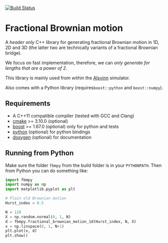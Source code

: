 [![Build Status](https://travis-ci.org/kjetil-lye/fractional_brownian_motion.svg?branch=master)](https://travis-ci.org/kjetil-lye/fractional_brownian_motion)
# Fractional Brownian motion

A *header only* C++ library for generating fractional Brownian motion in 1D, 2D and 3D (the latter two are technically variants of a fractional Brownian bridge).

We focus on fast implementation, therefore, we can *only generate for lengths that are a power of 2*.

This library is mainly used from within the [Alsvinn](https://alsvinn.github.io/alsvinn) simulator. 

Also comes with a Python library (requires```boost::python``` and ```boost::numpy```).

## Requirements

  * A C++11 compatible compiler (tested with GCC and Clang)
  * [cmake](https://cmake.org) >= 3.10.0 (optional)
  * [boost](https://www.boost.org) >= 1.67.0 (optional) only for python and tests
  * [python](https://www.python.org) (optional) for python bindings
  * [doxygen](https://doxygen.nl) (optional) for documentation

## Running from Python
Make sure the folder ```fbmpy``` from the build folder is in your ```PYTHONPATH```. Then from Python you can do something like:

```python
import fbmpy
import numpy as np
import matplotlib.pyplot as plt

# Plain old Brownian motion
Hurst_index = 0.5

N = 128
X = np.random.normal(0, 1, N)
d = fbmpy.fractional_brownian_motion_1d(Hurst_index, N, X)
x = np.linspace(0, 1, N+1)
plt.plot(x, d)
plt.show()
```
